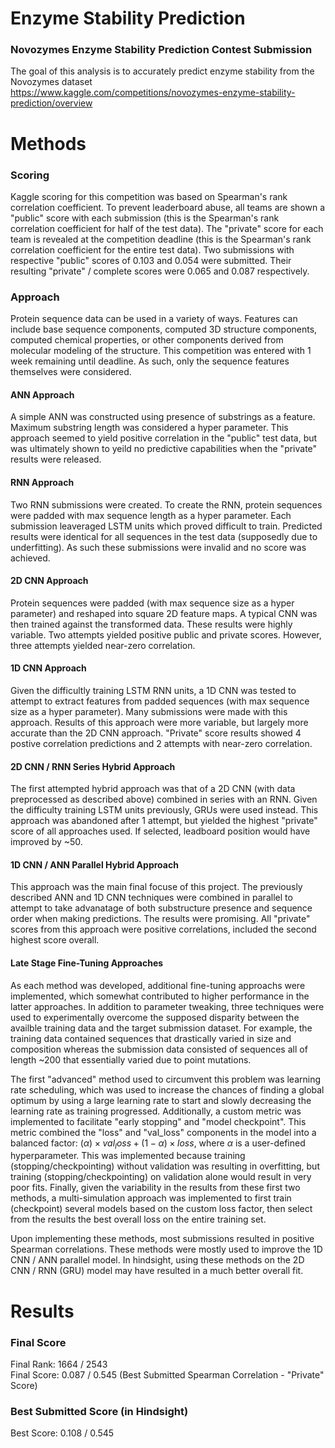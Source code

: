 # Enzyme Stability Prediction  
### Novozymes Enzyme Stability Prediction Contest Submission  
The goal of this analysis is to accurately predict enzyme stability from the Novozymes dataset  
https://www.kaggle.com/competitions/novozymes-enzyme-stability-prediction/overview

# Methods  
### Scoring  
Kaggle scoring for this competition was based on Spearman's rank correlation coefficient.  To prevent leaderboard abuse, all teams are shown a "public" score with each submission (this is the Spearman's rank correlation coefficient for half of the test data).  The "private" score for each team is revealed at the competition deadline (this is the Spearman's rank correlation coefficient for the entire test data).  Two submissions with respective "public" scores of 0.103 and 0.054 were submitted.  Their resulting "private" / complete scores were 0.065 and 0.087 respectively.  

### Approach  
Protein sequence data can be used in a variety of ways.  Features can include base sequence components, computed 3D structure components, computed chemical properties, or other components derived from molecular modeling of the structure.  This competition was entered with 1 week remaining until deadline.  As such, only the sequence features themselves were considered.  

#### ANN Approach  
A simple ANN was constructed using presence of substrings as a feature.  Maximum substring length was considered a hyper parameter.  This approach seemed to yield positive correlation in the "public" test data, but was ultimately shown to yeild no predictive capabilities when the "private" results were released.  

#### RNN Approach  
Two RNN submissions were created.  To create the RNN, protein sequences were padded with max sequence length as a hyper parameter.  Each submission leaveraged LSTM units which proved difficult to train.  Predicted results were identical for all sequences in the test data (supposedly due to underfitting).  As such these submissions were invalid and no score was achieved.  

#### 2D CNN Approach  
Protein sequences were padded (with max sequence size as a hyper parameter) and reshaped into square 2D feature maps.  A typical CNN was then trained against the transformed data.  These results were highly variable.  Two attempts yielded positive public and private scores.  However, three attempts yielded near-zero correlation.  

#### 1D CNN Approach  
Given the difficultly training LSTM RNN units, a 1D CNN was tested to attempt to extract features from padded sequences (with max sequence size as a hyper parameter).  Many submissions were made with this approach.  Results of this approach were more variable, but largely more accurate than the 2D CNN approach.  "Private" score results showed 4 postive correlation predictions and 2 attempts with near-zero correlation.  

#### 2D CNN / RNN Series Hybrid Approach  
The first attempted hybrid approach was that of a 2D CNN (with data preprocessed as described above) combined in series with an RNN.  Given the difficulty training LSTM units previously, GRUs were used instead.  This approach was abandoned after 1 attempt, but yielded the highest "private" score of all approaches used.  If selected, leadboard position would have improved by ~50.  

#### 1D CNN / ANN Parallel Hybrid Approach  
This approach was the main final focuse of this project.  The previously described ANN and 1D CNN techniques were combined in parallel to attempt to take advanatage of both substructure presence and sequence order when making predictions.  The results were promising.  All "private" scores from this approach were positive correlations, included the second highest score overall.  

#### Late Stage Fine-Tuning Approaches  
As each method was developed, additional fine-tuning approachs were implemented, which somewhat contributed to higher performance in the latter approaches.  In addition to parameter tweaking, three techniques were used to experimentally overcome the supposed disparity between the availble training data and the target submission dataset.  For example, the training data contained sequences that drastically varied in size and composition whereas the submission data consisted of sequences all of length ~200 that essentially varied due to point mutations.  
  
The first "advanced" method used to circumvent this problem was learning rate scheduling, which was used to increase the chances of finding a global optimum by using a large learning rate to start and slowly decreasing the learning rate as training progressed.  Additionally, a custom metric was implemented to facilitate "early stopping" and "model checkpoint".  This metric combined the "loss" and "val_loss" components in the model into a balanced factor: $(\alpha) \times val_loss + (1-\alpha) \times loss$, where $\alpha$ is a user-defined hyperparameter.  This was implemented because training (stopping/checkpointing) without validation was resulting in overfitting, but training (stopping/checkpointing) on validation alone would result in very poor fits.  Finally, given the variability in the results from these first two methods, a multi-simulation approach was implemented to first train (checkpoint) several models based on the custom loss factor, then select from the results the best overall loss on the entire training set.  
  
Upon implementing these methods, most submissions resulted in positive Spearman correlations.  These methods were mostly used to improve the 1D CNN / ANN parallel model.  In hindsight, using these methods on the 2D CNN / RNN (GRU) model may have resulted in a much better overall fit.  
  
# Results  
### Final Score  
Final Rank: 1664 / 2543  
Final Score: 0.087 / 0.545 (Best Submitted Spearman Correlation - "Private" Score)  

### Best Submitted Score (in Hindsight)  
Best Score: 0.108 / 0.545

